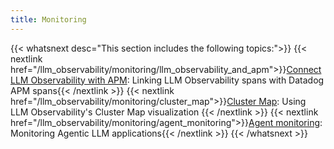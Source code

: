 ```yaml
---
title: Monitoring
---
```


{{< whatsnext desc="This section includes the following topics:">}}
  {{< nextlink href="/llm_observability/monitoring/llm_observability_and_apm">}}<u>Connect LLM Observability with APM</u>: Linking LLM Observability spans with Datadog APM spans{{< /nextlink >}}
  {{< nextlink href="/llm_observability/monitoring/cluster_map">}}<u>Cluster Map</u>: Using LLM Observability's Cluster Map visualization {{< /nextlink >}}
  {{< nextlink href="/llm_observability/monitoring/agent_monitoring">}}<u>Agent monitoring</u>: Monitoring Agentic LLM applications{{< /nextlink >}}
{{< /whatsnext >}}